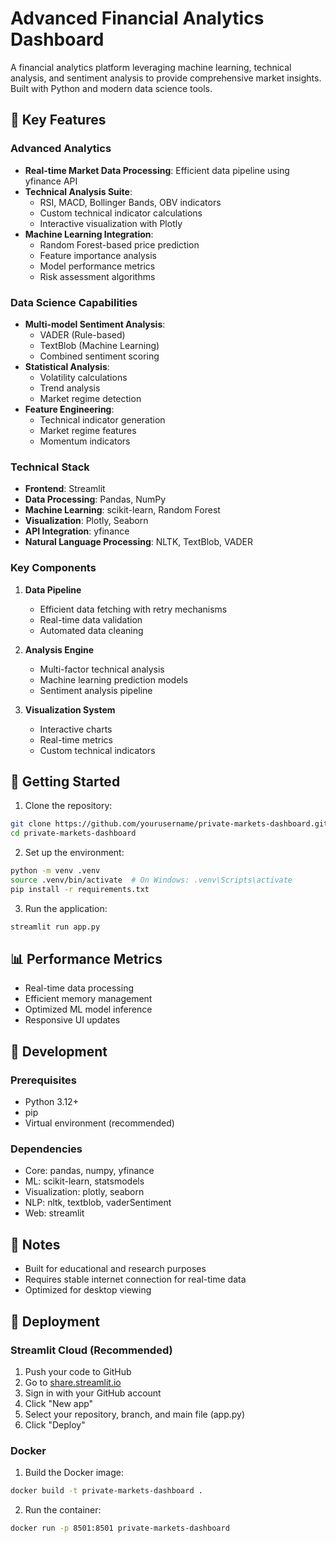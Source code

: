 # Advanced Financial Analytics Dashboard

A financial analytics platform leveraging machine learning, technical analysis, and sentiment analysis to provide comprehensive market insights. Built with Python and modern data science tools.

## 🚀 Key Features

### Advanced Analytics
- **Real-time Market Data Processing**: Efficient data pipeline using yfinance API
- **Technical Analysis Suite**: 
  - RSI, MACD, Bollinger Bands, OBV indicators
  - Custom technical indicator calculations
  - Interactive visualization with Plotly
- **Machine Learning Integration**:
  - Random Forest-based price prediction
  - Feature importance analysis
  - Model performance metrics
  - Risk assessment algorithms

### Data Science Capabilities
- **Multi-model Sentiment Analysis**:
  - VADER (Rule-based)
  - TextBlob (Machine Learning)
  - Combined sentiment scoring
- **Statistical Analysis**:
  - Volatility calculations
  - Trend analysis
  - Market regime detection
- **Feature Engineering**:
  - Technical indicator generation
  - Market regime features
  - Momentum indicators

### Technical Stack
- **Frontend**: Streamlit
- **Data Processing**: Pandas, NumPy
- **Machine Learning**: scikit-learn, Random Forest
- **Visualization**: Plotly, Seaborn
- **API Integration**: yfinance
- **Natural Language Processing**: NLTK, TextBlob, VADER

### Key Components
1. **Data Pipeline**
   - Efficient data fetching with retry mechanisms
   - Real-time data validation
   - Automated data cleaning

2. **Analysis Engine**
   - Multi-factor technical analysis
   - Machine learning prediction models
   - Sentiment analysis pipeline

3. **Visualization System**
   - Interactive charts
   - Real-time metrics
   - Custom technical indicators

## 🚀 Getting Started

1. Clone the repository:
```bash
git clone https://github.com/yourusername/private-markets-dashboard.git
cd private-markets-dashboard
```

2. Set up the environment:
```bash
python -m venv .venv
source .venv/bin/activate  # On Windows: .venv\Scripts\activate
pip install -r requirements.txt
```

3. Run the application:
```bash
streamlit run app.py
```

## 📊 Performance Metrics

- Real-time data processing
- Efficient memory management
- Optimized ML model inference
- Responsive UI updates

## 🔧 Development

### Prerequisites
- Python 3.12+
- pip
- Virtual environment (recommended)

### Dependencies
- Core: pandas, numpy, yfinance
- ML: scikit-learn, statsmodels
- Visualization: plotly, seaborn
- NLP: nltk, textblob, vaderSentiment
- Web: streamlit


## 📝 Notes

- Built for educational and research purposes
- Requires stable internet connection for real-time data
- Optimized for desktop viewing

## 🚀 Deployment

### Streamlit Cloud (Recommended)
1. Push your code to GitHub
2. Go to [share.streamlit.io](https://share.streamlit.io)
3. Sign in with your GitHub account
4. Click "New app"
5. Select your repository, branch, and main file (app.py)
6. Click "Deploy"

### Docker
1. Build the Docker image:
```bash
docker build -t private-markets-dashboard .
```
2. Run the container:
```bash
docker run -p 8501:8501 private-markets-dashboard
``` 
